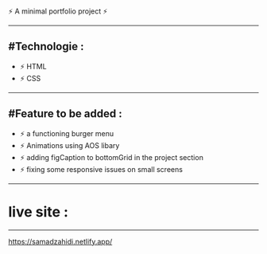 ⚡️ A minimal portfolio project ⚡️

---

## #Technologie :

- ⚡️ HTML
- ⚡️ CSS

---

## #Feature to be added :

- ⚡️ a functioning burger menu
- ⚡️ Animations using AOS libary
- ⚡️ adding figCaption to bottomGrid in the project section
- ⚡️ fixing some responsive issues on small screens

---

# live site :

---

https://samadzahidi.netlify.app/
